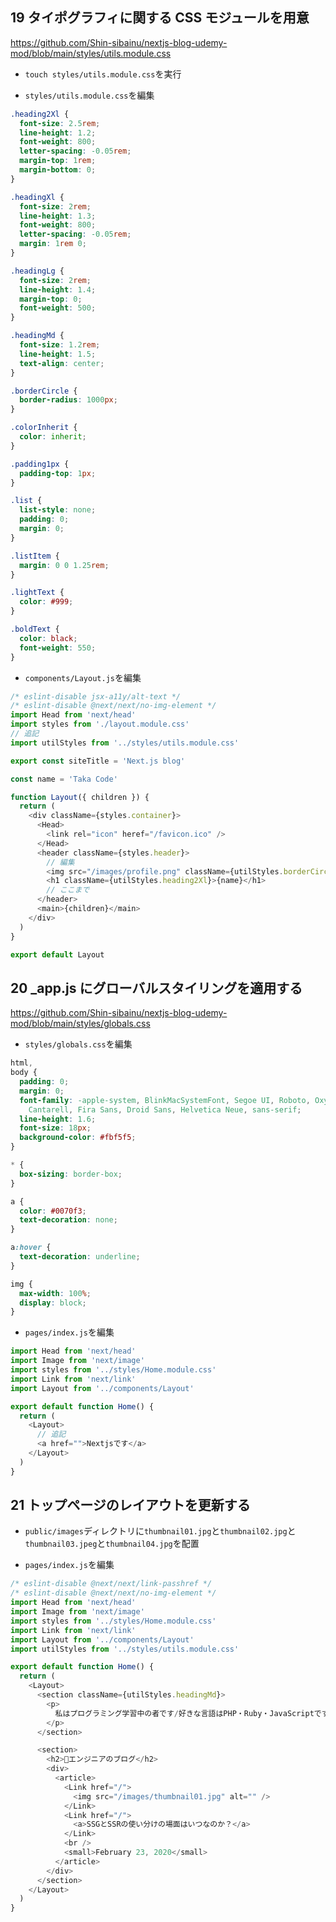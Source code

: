 ## 19 タイポグラフィに関する CSS モジュールを用意

https://github.com/Shin-sibainu/nextjs-blog-udemy-mod/blob/main/styles/utils.module.css <br>

- `touch styles/utils.module.css`を実行<br>

* `styles/utils.module.css`を編集<br>

```css:utils.module.css
.heading2Xl {
  font-size: 2.5rem;
  line-height: 1.2;
  font-weight: 800;
  letter-spacing: -0.05rem;
  margin-top: 1rem;
  margin-bottom: 0;
}

.headingXl {
  font-size: 2rem;
  line-height: 1.3;
  font-weight: 800;
  letter-spacing: -0.05rem;
  margin: 1rem 0;
}

.headingLg {
  font-size: 2rem;
  line-height: 1.4;
  margin-top: 0;
  font-weight: 500;
}

.headingMd {
  font-size: 1.2rem;
  line-height: 1.5;
  text-align: center;
}

.borderCircle {
  border-radius: 1000px;
}

.colorInherit {
  color: inherit;
}

.padding1px {
  padding-top: 1px;
}

.list {
  list-style: none;
  padding: 0;
  margin: 0;
}

.listItem {
  margin: 0 0 1.25rem;
}

.lightText {
  color: #999;
}

.boldText {
  color: black;
  font-weight: 550;
}
```

- `components/Layout.js`を編集<br>

```js:Layout.js
/* eslint-disable jsx-a11y/alt-text */
/* eslint-disable @next/next/no-img-element */
import Head from 'next/head'
import styles from './layout.module.css'
// 追記
import utilStyles from '../styles/utils.module.css'

export const siteTitle = 'Next.js blog'

const name = 'Taka Code'

function Layout({ children }) {
  return (
    <div className={styles.container}>
      <Head>
        <link rel="icon" heref="/favicon.ico" />
      </Head>
      <header className={styles.header}>
        // 編集
        <img src="/images/profile.png" className={utilStyles.borderCircle} />
        <h1 className={utilStyles.heading2Xl}>{name}</h1>
        // ここまで
      </header>
      <main>{children}</main>
    </div>
  )
}

export default Layout
```

## 20 \_app.js にグローバルスタイリングを適用する

https://github.com/Shin-sibainu/nextjs-blog-udemy-mod/blob/main/styles/globals.css <br>

- `styles/globals.css`を編集<br>

```css:globals.css
html,
body {
  padding: 0;
  margin: 0;
  font-family: -apple-system, BlinkMacSystemFont, Segoe UI, Roboto, Oxygen, Ubuntu,
    Cantarell, Fira Sans, Droid Sans, Helvetica Neue, sans-serif;
  line-height: 1.6;
  font-size: 18px;
  background-color: #fbf5f5;
}

* {
  box-sizing: border-box;
}

a {
  color: #0070f3;
  text-decoration: none;
}

a:hover {
  text-decoration: underline;
}

img {
  max-width: 100%;
  display: block;
}
```

- `pages/index.js`を編集<br>

```js:index.js
import Head from 'next/head'
import Image from 'next/image'
import styles from '../styles/Home.module.css'
import Link from 'next/link'
import Layout from '../components/Layout'

export default function Home() {
  return (
    <Layout>
      // 追記
      <a href="">Nextjsです</a>
    </Layout>
  )
}
```

## 21 トップページのレイアウトを更新する

- `public/images`ディレクトリに`thumbnail01.jpg`と`thumbnail02.jpg`と`thumbnail03.jpeg`と`thumbnail04.jpg`を配置<br>

* `pages/index.js`を編集<br>

```js:index.js
/* eslint-disable @next/next/link-passhref */
/* eslint-disable @next/next/no-img-element */
import Head from 'next/head'
import Image from 'next/image'
import styles from '../styles/Home.module.css'
import Link from 'next/link'
import Layout from '../components/Layout'
import utilStyles from '../styles/utils.module.css'

export default function Home() {
  return (
    <Layout>
      <section className={utilStyles.headingMd}>
        <p>
          私はプログラミング学習中の者です/好きな言語はPHP・Ruby・JavaScriptです
        </p>
      </section>

      <section>
        <h2>📝エンジニアのブログ</h2>
        <div>
          <article>
            <Link href="/">
              <img src="/images/thumbnail01.jpg" alt="" />
            </Link>
            <Link href="/">
              <a>SSGとSSRの使い分けの場面はいつなのか？</a>
            </Link>
            <br />
            <small>February 23, 2020</small>
          </article>
        </div>
      </section>
    </Layout>
  )
}
```
